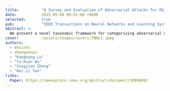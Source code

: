```yaml
---
title:          "A Survey and Evaluation of Adversarial Attacks for Object Detection"
date:           2025-05-06 00:01:00 +0800
selected:       true
pub:            "IEEE Transactions on Neural Networks and Learning Systems TNNLS (Q1)"
abstract: >-
  We present a novel taxonomic framework for categorizing adversarial attacks specific to object detection architectures, synthesizes existing robustness metrics, and provides a comprehensive empirical evaluation of state-of-the-art attack methodologies on popular object detection models, including both traditional detectors and modern detectors with vision-language pretraining.
cover:          /assets/images/covers/TNNLS.jpeg
authors:
  - khointn
  - zhangwenyu
  - "Kangkang Lu"
  - "Yu-Huan Wu"
  - "Xingjian Zheng"
  - "Hui Li Tan"
links:
  Paper: https://ieeexplore.ieee.org/abstract/document/10988892
---
```

